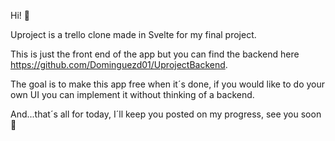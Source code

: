 Hi! 👋

Uproject is a trello clone made in Svelte for my final project.

This is just the front end of the app but you can find the backend here https://github.com/Dominguezd01/UprojectBackend.

The goal is to make this app free when it´s done, if you would like to do your own UI you can implement it without thinking of a backend.

And...that´s all for today, I´ll keep you posted on my progress, see you soon 🫡
